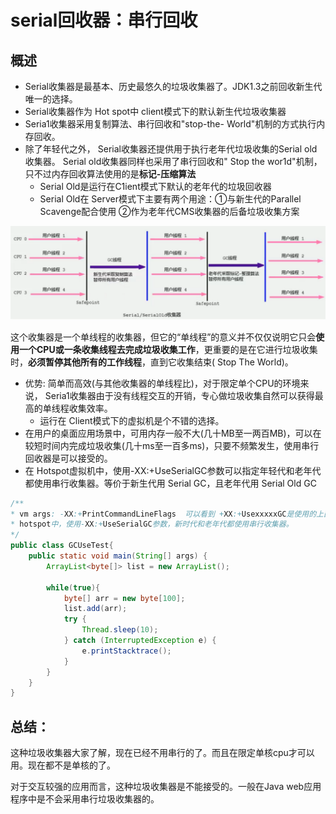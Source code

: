 # serial回收器：串行回收

## 概述

- Serial收集器是最基本、历史最悠久的垃圾收集器了。JDK1.3之前回收新生代唯一的选择。
- Serial收集器作为 Hot spot中 client模式下的默认新生代垃圾收集器
- Seria1收集器采用复制算法、串行回收和"stop-the- World"机制的方式执行内存回收。
- 除了年轻代之外， Serial收集器还提供用于执行老年代垃圾收集的Serial old收集器。 Serial old收集器同样也采用了串行回收和" Stop the wor1d"机制，只不过内存回收算法使用的是**标记-压缩算法**
  - Serial Old是运行在C1ient模式下默认的老年代的垃圾回收器
  - Serial Old在 Server模式下主要有两个用途：①与新生代的Parallel Scavenge配合使用 ②作为老年代CMS收集器的后备垃圾收集方案

![image-20210305141522854](img/serialgc/image-20210305141522854.png)

这个收集器是一个单线程的收集器，但它的“单线程”的意义并不仅仅说明它只会**使用一个CPU或一条收集线程去完成垃圾收集工作**，更重要的是在它进行垃圾收集时，**必须暂停其他所有的工作线程**，直到它收集结束( Stop The World)。

- 优势: 简单而高效(与其他收集器的单线程比)，对于限定单个CPU的环境来说， Seria1收集器由于没有线程交互的开销，专心做垃圾收集自然可以获得最高的单线程收集效率。
  - 运行在 Client模式下的虚拟机是个不错的选择。
- 在用户的桌面应用场景中，可用内存一般不大(几十MB至一两百MB)，可以在较短时间内完成垃圾收集(几十ms至一百多ms)，只要不频繁发生，使用串行回收器是可以接受的。
- 在 Hotspot虚拟机中，使用-XX:+UseSerialGC参数可以指定年轻代和老年代都使用串行收集器。等价于新生代用 Serial GC，且老年代用 Serial Old GC

```java
/**
* vm args: -XX:+PrintCommandLineFlags  可以看到 +XX:+UsexxxxxGC是使用的上面GC
* hotspot中，使用-XX:+UseSerialGC参数，新时代和老年代都使用串行收集器。
*/
public class GCUseTest{
    public static void main(String[] args) {
        ArrayList<byte[]> list = new ArrayList();
        
        while(true){
            byte[] arr = new byte[100];
            list.add(arr);
            try {
                Thread.sleep(10);
            } catch (InterruptedException e) {
                e.printStacktrace();
            }
        }
    }
}
```

## 总结：

   这种垃圾收集器大家了解，现在已经不用串行的了。而且在限定单核cpu才可以用。现在都不是单核的了。

   对于交互较强的应用而言，这种垃圾收集器是不能接受的。一般在Java web应用程序中是不会采用串行垃圾收集器的。